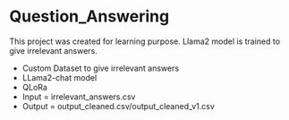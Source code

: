 # Question_Answering
This project was created for learning purpose. Llama2 model is trained to give irrelevant answers.
* Custom Dataset to give irrelevant answers
* LLama2-chat model
* QLoRa
* Input = irrelevant_answers.csv
* Output = output_cleaned.csv/output_cleaned_v1.csv 
